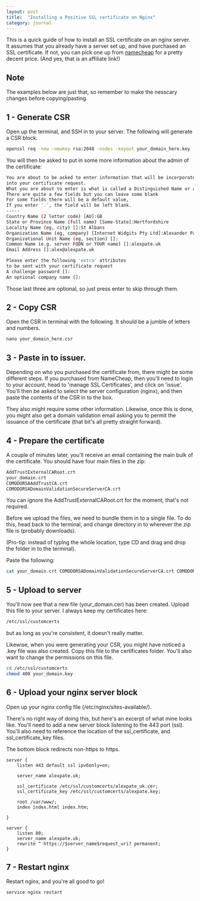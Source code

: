 ```yaml
---
layout: post
title:  "Installing a Positive SSL certificate on Nginx"
category: journal
---
```


This is a quick guide of how to install an SSL certificate on an nginx server. It assumes that you already have a server set up, and have purchased an SSL certificate. If not, you can pick one up from [namecheap](http://www.namecheap.com/?aff=88180) for a pretty decent price. (And yes, that is an affiliate link!)

## Note
The examples below are just that, so remember to make the nesscary changes before copying/pasting.

## 1 - Generate CSR
Open up the terminal, and SSH in to your server. The following will generate a CSR block.

``` bash
openssl req -new -newkey rsa:2048 -nodes -keyout your_domain_here.key -out your_domain_here.csr
```

You will then be asked to put in some more information about the admin of the certificate:

``` bash
You are about to be asked to enter information that will be incorporated
into your certificate request.
What you are about to enter is what is called a Distinguished Name or a DN.
There are quite a few fields but you can leave some blank
For some fields there will be a default value,
If you enter '.', the field will be left blank.
-----
Country Name (2 letter code) [AU]:GB
State or Province Name (full name) [Some-State]:Hertfordshire
Locality Name (eg, city) []:St Albans
Organization Name (eg, company) [Internet Widgits Pty Ltd]:Alexander Pate
Organizational Unit Name (eg, section) []:
Common Name (e.g. server FQDN or YOUR name) []:alexpate.uk
Email Address []:alex@alexpate.uk

Please enter the following 'extra' attributes
to be sent with your certificate request
A challenge password []:
An optional company name []:
```

Those last three are optional, so just press enter to skip through them.

## 2 - Copy CSR
Open the CSR in terminal with the following. It should be a jumble of letters and numbers.

``` python
nano your_domain_here.csr
```

## 3 - Paste in to issuer.
Depending on who you purchased the certificate from, there might be some different steps. If you purchased from NameCheap, then you'll need to login to your account, head to 'manage SSL Certificates', and click on 'issue'. You'll then be asked to select the server configuration (nginx), and then paste the contents of the CSR in to the box.

They also might require some other information. Likewise, once this is done, you might also get a domain validation email asking you to permit the issuance of the certificate (that bit's all pretty straight forward).

## 4 - Prepare the certificate
A couple of minutes later, you'll receive an email containing the main bulk of the certificate. You should have four main files in the zip:

``` bash
AddTrustExternalCARoot.crt
your_domain.crt
COMODORSAAddTrustCA.crt
COMODORSADomainValidationSecureServerCA.crt
```

You can ignore the AddTrustExternalCARoot.crt for the moment, that's not required.

Before we upload the files, we need to bundle them in to a single file. To do this, head back to the terminal, and change directory in to wherever the zip file is (probably downloads).

(Pro-tip: instead of typing the whole location, type CD and drag and drop the folder in to the terminal).

Paste the following:

``` bash
cat your_domain.crt COMODORSADomainValidationSecureServerCA.crt COMODORSAAddTrustCA.crt > your_domain.cer
```

## 5 - Upload to server
You'll now see that a new file (your_domain.cer) has been created. Upload this file to your server. I always keep my certificates here:

``` bash
/etc/ssl/customcerts
```

but as long as you're consistent, it doesn't really matter.

Likewise, when you were generating your CSR, you might have noticed a .key file was also created. Copy this file to the certificates folder. You'll also want to change the permissions on this file.

``` bash
cd /etc/ssl/customcerts
chmod 400 your_domain.key
```

## 6 - Upload your nginx server block
Open up your nginx config file (/etc/nginx/sites-available/).

There's no right way of doing this, but here's an excerpt of what mine looks like. You'll need to add a new server block listening to the 443 port (ssl). You'll also need to reference the location of the ssl_certificate, and ssl_certificate_key files.

The bottom block redirects non-https to https.

``` nginx
server {
    listen 443 default ssl ipv6only=on;

    server_name alexpate.uk;

    ssl_certificate /etc/ssl/customcerts/alexpate_uk.cer;
    ssl_certificate_key /etc/ssl/customcerts/alexpate.key;

    root /var/www/;
    index index.html index.htm;

}

server {
    listen 80;
    server_name alexpate.uk;
    rewrite ^ https://$server_name$request_uri? permanent;
}
```


## 7 - Restart nginx
Restart nginx, and you're all good to go!

``` bash
service nginx restart
```

